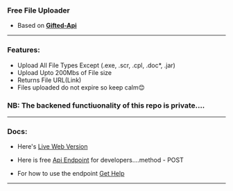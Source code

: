
### Free File Uploader

- Based on **[Gifted-Api](https://api.giftedtech.us.kg)**

---

### Features:
- Upload All File Types Except (.exe, .scr, .cpl, .doc*, .jar)
- Upload Upto 200Mbs of File size
- Returns File URL(Link)
- Files uploaded do not expire so keep calm😊

### NB: The backened functiuonality of this repo is private....

---

### Docs:
- Here's [Live Web Version](https://api.giftedtech.us.kg/upload)

- Here is free [Api Endpoint](https://api.giftedtech.us.kg/api/tools/upload) for developers....method - POST
- For how to use the endpoint [Get Help](https://t.me/mouricedevs)


 ---
